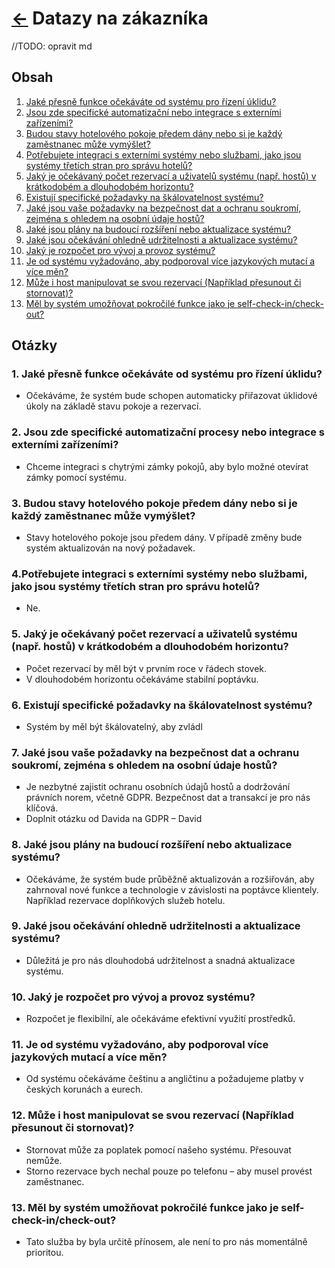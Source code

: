 # [<-](../../README.md "Zpět na přehled systému") Datazy na zákazníka

//TODO: opravit md

## Obsah

1. [Jaké přesně funkce očekáváte od systému pro řízení úklidu?](#1-jaké-přesně-funkce-očekáváte-od-systému-pro-řízení-úklidu)
2. [Jsou zde specifické automatizační nebo integrace s externími zařízeními?](#2-jsou-zde-specifické-automatizační-procey-nebo-integrace-s-externími-zařízeními)
3. [Budou stavy hotelového pokoje předem dány nebo si je každý zaměstnanec může vymýšlet?](#3-budou-stavy-hotelového-pokoje-předem-dány-nebo-si-je-každý-zaměstnanec-může-vymýšlet)
4. [Potřebujete integraci s externími systémy nebo službami, jako jsou systémy třetích stran pro správu hotelů?](#4-potřebujete-integraci-s-externími-systémy-nebo-službami-jako-jsou-systémy-třetích-stran-pro-správu-hotelů)
5. [Jaký je očekávaný počet rezervací a uživatelů systému (např. hostů) v krátkodobém a dlouhodobém horizontu?](#5-jaký-je-očekávaný-počet-rezervací-a-uživatelů-systému-např-hostů-v-krátkodobém-a-dlouhodobém-horizontu)
6. [Existují specifické požadavky na škálovatelnost systému?](#6-existují-specifické-požadavky-na-škálovatelnost-systému)
7. [Jaké jsou vaše požadavky na bezpečnost dat a ochranu soukromí, zejména s ohledem na osobní údaje hostů?](#7-jaké-jsou-vaše-požadavky-na-bezpečnost-dat-a-ochranu-soukromí-zejména-s-ohledem-na-osobní-údaje-hostů)
8. [Jaké jsou plány na budoucí rozšíření nebo aktualizace systému?](#8-jaké-jsou-plány-na-budoucí-rozšíření-nebo-aktualizace-systému)
9. [Jaké jsou očekávání ohledně udržitelnosti a aktualizace systému?](#9-jaké-jsou-očekávání-ohledně-udržitelnosti-a-aktualizace-systému)
10. [Jaký je rozpočet pro vývoj a provoz systému?](#10-jaký-je-rozpočet-pro-vývoj-a-provoz-systému)
11. [Je od systému vyžadováno, aby podporoval více jazykových mutací a více měn?](#11-je-od-systému-vyžadováno-aby-podporoval-více-jazykových-mutací-a-více-měn)
12. [Může i host manipulovat se svou rezervací (Například přesunout či stornovat)?](#12-může-i-host-manipulovat-se-svou-rezervací-například-přesunout-či-stornovat)
13. [Měl by systém umožňovat pokročilé funkce jako je self-check-in/check-out?](#13-měl-by-systém-umožňovat-pokročilé-funkce-jako-je-self-check-incheck-out)

## Otázky

### 1. Jaké přesně funkce očekáváte od systému pro řízení úklidu?

- Očekáváme, že systém bude schopen automaticky přiřazovat úklidové úkoly na základě stavu pokoje a rezervací.

### 2. Jsou zde specifické automatizační procesy nebo integrace s externími zařízeními?

- Chceme integraci s chytrými zámky pokojů, aby bylo možné otevírat zámky pomocí systému.

### 3. Budou stavy hotelového pokoje předem dány nebo si je každý zaměstnanec může vymýšlet?

- Stavy hotelového pokoje jsou předem dány. V případě změny bude systém aktualizován na nový požadavek.

### 4.Potřebujete integraci s externími systémy nebo službami, jako jsou systémy třetích stran pro správu hotelů?

- Ne.

### 5. Jaký je očekávaný počet rezervací a uživatelů systému (např. hostů) v krátkodobém a dlouhodobém horizontu?

- Počet rezervací by měl být v prvním roce v řádech stovek.
- V dlouhodobém horizontu očekáváme stabilní poptávku.

### 6. Existují specifické požadavky na škálovatelnost systému?

- Systém by měl být škálovatelný, aby zvládl  

### 7. Jaké jsou vaše požadavky na bezpečnost dat a ochranu soukromí, zejména s ohledem na osobní údaje hostů?

- Je nezbytné zajistit ochranu osobních údajů hostů a dodržování právních norem, včetně GDPR. Bezpečnost dat a transakcí je pro nás klíčová.
- Doplnit otázku od Davida na GDPR – David

### 8. Jaké jsou plány na budoucí rozšíření nebo aktualizace systému?

- Očekáváme, že systém bude průběžně aktualizován a rozšiřován, aby zahrnoval nové funkce a technologie v závislosti na poptávce klientely. Například rezervace doplňkových služeb hotelu.

### 9. Jaké jsou očekávání ohledně udržitelnosti a aktualizace systému?

- Důležitá je pro nás dlouhodobá udržitelnost a snadná aktualizace systému.

### 10. Jaký je rozpočet pro vývoj a provoz systému?

- Rozpočet je flexibilní, ale očekáváme efektivní využití prostředků.  

### 11. Je od systému vyžadováno, aby podporoval více jazykových mutací a více měn?

- Od systému očekáváme češtinu a angličtinu a požadujeme platby v českých korunách a eurech.

### 12. Může i host manipulovat se svou rezervací (Například přesunout či stornovat)?

- Stornovat může za poplatek pomocí našeho systému. Přesouvat nemůže.
- Storno rezervace bych nechal pouze po telefonu – aby musel provést zaměstnanec.

### 13. Měl by systém umožňovat pokročilé funkce jako je self-check-in/check-out?

- Tato služba by byla určitě přínosem, ale není to pro nás momentálně prioritou.

